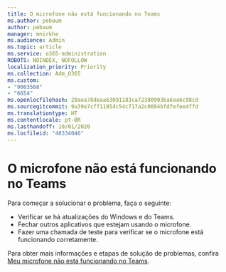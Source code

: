 ```yaml
---
title: O microfone não está funcionando no Teams
ms.author: pebaum
author: pebaum
manager: mnirkhe
ms.audience: Admin
ms.topic: article
ms.service: o365-administration
ROBOTS: NOINDEX, NOFOLLOW
localization_priority: Priority
ms.collection: Adm_O365
ms.custom:
- "9003568"
- "6654"
ms.openlocfilehash: 20aea78deaa63091183ca72380903ba6aa6c98cd
ms.sourcegitcommit: 9a39e7cff11854c54c717a2c0094bfdfefee4ffd
ms.translationtype: HT
ms.contentlocale: pt-BR
ms.lasthandoff: 10/01/2020
ms.locfileid: "48334046"
---
```

# <a name="microphone-isnt-working-in-teams"></a>O microfone não está funcionando no Teams

Para começar a solucionar o problema, faça o seguinte:

- Verificar se há atualizações do Windows e do Teams.
- Fechar outros aplicativos que estejam usando o microfone.
- Fazer uma chamada de teste para verificar se o microfone está funcionando corretamente.

Para obter mais informações e etapas de solução de problemas, confira [Meu microfone não está funcionando no Teams](https://support.microsoft.com/office/666d1123-9dd0-4a31-ad2e-a758b204f33a).
